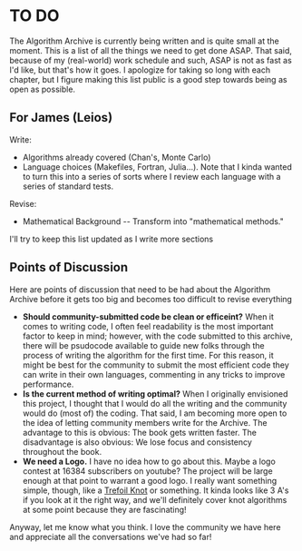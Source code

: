 # TO DO

The Algorithm Archive is currently being written and is quite small at the moment.
This is a list of all the things we need to get done ASAP.
That said, because of my (real-world) work schedule and such, ASAP is not as fast as I'd like, but that's how it goes.
I apologize for taking so long with each chapter, but I figure making this list public is a good step towards being as open as possible.

## For James (Leios)

Write:

* Algorithms already covered (Chan's, Monte Carlo)
* Language choices (Makefiles, Fortran, Julia...). Note that I kinda wanted to turn this into a series of sorts where I review each language with a series of standard tests.

Revise:

* Mathematical Background -- Transform into "mathematical methods."

I'll try to keep this list updated as I write more sections

## Points of Discussion

Here are points of discussion that need to be had about the Algorithm Archive before it gets too big and becomes too difficult to revise everything

* **Should community-submitted code be clean or efficeint?** When it comes to writing code, I often feel readability is the most important factor to keep in mind; however, with the code submitted to this archive, there will be psudocode available to guide new folks through the process of writing the algorithm for the first time. For this reason, it might be best for the community to submit the most efficient code they can write in their own languages, commenting in any tricks to improve performance.
* **Is the current method of writing optimal?** When I originally envisioned this project, I thought that I would do all the writing and the community would do (most of) the coding. That said, I am becoming more open to the idea of letting community members write for the Archive. The advantage to this is obvious: The book gets written faster. The disadvantage is also obvious: We lose focus and consistency throughout the book. 
* **We need a Logo.**  I have no idea how to go about this. Maybe a logo contest at 16384 subscribers on youtube? The project will be large enough at that point to warrant a good logo. I really want something simple, though, like a [Trefoil Knot](https://en.wikipedia.org/wiki/Trefoil_knot#/media/File:Trefoil_knot_left.svg) or something. It kinda looks like 3 A's if you look at it the right way, and we'll definitely cover knot algorithms at some point because they are fascinating! 

Anyway, let me know what you think. I love the community we have here and appreciate all the conversations we've had so far!
